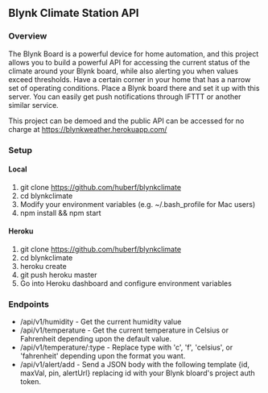 ## Blynk Climate Station API

### Overview

The Blynk Board is a powerful device for home automation, and this project
allows you to build a powerful API for accessing the current status of the
climate around your Blynk board, while also alerting you when values exceed
thresholds. Have a certain corner in your home that has a narrow set of
operating conditions. Place a Blynk board there and set it up with this server.
You can easily get push notifications through IFTTT or another similar service.

This project can be demoed and the public API can be accessed for no charge at
https://blynkweather.herokuapp.com/

### Setup
#### Local
1. git clone https://github.com/huberf/blynkclimate
2. cd blynkclimate
3. Modify your environment variables (e.g. ~/.bash_profile for Mac users)
4. npm install && npm start

#### Heroku
1. git clone https://github.com/huberf/blynkclimate
2. cd blynkclimate
3. heroku create
4. git push heroku master
5. Go into Heroku dashboard and configure environment variables

### Endpoints
* /api/v1/humidity - Get the current humidity value
* /api/v1/temperature - Get the current temperature in Celsius or Fahrenheit
  depending upon the default value.
* /api/v1/temperature/:type - Replace type with 'c', 'f', 'celsius', or
  'fahrenheit' depending upon the format you want.
* /api/v1/alert/add - Send a JSON body with the following template {id, maxVal, pin, alertUrl} replacing id with your Blynk bloard's project auth token.
